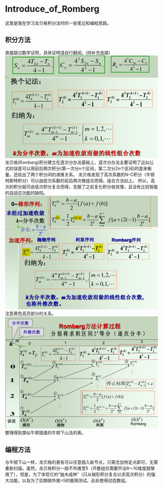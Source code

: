# Introduce_of_Romberg
这里是我在学习龙贝格积分法时的一些笔记和编程思路。
## 积分方法
直接跳过数学证明，具体证明请自行翻阅。(待补充连接)
![enter image](https://github.com/Bugatti100Peagle/Numerical_Calculation_Method_fortran/blob/master/pictures/romberg01.png?raw=true)
龙贝格(Romberg)积分建立在逐次分办法基础上，逐次分办法主要证明了近似公式的误差可以用前后两次积分(第一次分n个区间，第二次分2n个区间)的差来衡量。还给出了两个积分间的递推关系。
龙贝格发现了高次系数的N-C积分（牛顿柯斯特积分）可以由低次系数的前后两次做组合而得。组合方法如上。
所以，高次的积分就可由低次积分复合而得，克服了之前复化积分收敛慢，且没有比较智能的自适应功能的缺陷。
![enter image](https://github.com/Bugatti100Peagle/Numerical_Calculation_Method_fortran/blob/master/pictures/romberg02.png?raw=true)
注意黄色高亮部分的关系。
![enter image](https://github.com/Bugatti100Peagle/Numerical_Calculation_Method_fortran/blob/master/pictures/romberg03.png?raw=true)
整理得到类似牛顿插值的牛顿下山法的表。
## 编程方法
与牛顿下山一样，龙贝格的表有可以任意插入新节点，只需怎加特定点即可，无需重新扫描。虽然，龙贝格积分一般不外推至5（开数组仅需要开设8～10维度就够用了），但是，为了体现它的“独木成林”（只从梯形积分复合以求高次积分）的强大功能，以及为了后期做外推>5的极限测试。此处使用动态数组。

